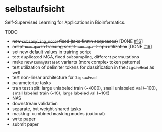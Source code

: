 # selbstaufsicht
Self-Supervised Learning for Applications in Bioinformatics.

TODO:
- ~~new `subsampling_mode`: fixed (take first n sequences)~~ [DONE [#16](https://github.com/KIT-MBS/selbstaufsicht/pull/16)] 
- ~~adapt `num_gpu` in trainung script: `num_gpu` -> cpu utilization~~ [DONE [#16](https://github.com/KIT-MBS/selbstaufsicht/pull/16)]
- set new default values in training script
- test duplicated MSA, fixed subsampling, different permutations
- make new `DummyDataset` variants (more complex token patterns)
- test utilization of delimiter tokens for classification in the `JigsawHead` as well
- test non-linear architecture for `JigsawHead`
- parameterize tasks
- train test split: large unlabeled train (~4000), small unlabeled val (~100), small labeled train (~10), large labeled val (~100)
- NAS
- downstream validation
- separate, but weight-shared tasks
- masking: combined masking modes (optional)
- write paper
- submit paper
